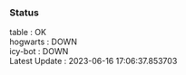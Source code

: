 ### Status


table : OK  
hogwarts : DOWN  
icy-bot : DOWN  
Latest Update : 2023-06-16 17:06:37.853703

